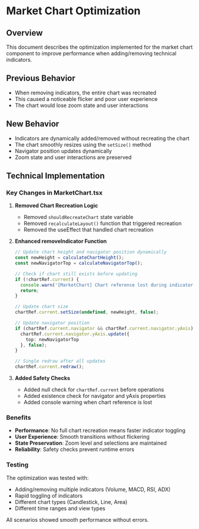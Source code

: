 # Market Chart Optimization

## Overview
This document describes the optimization implemented for the market chart component to improve performance when adding/removing technical indicators.

## Previous Behavior
- When removing indicators, the entire chart was recreated
- This caused a noticeable flicker and poor user experience
- The chart would lose zoom state and user interactions

## New Behavior
- Indicators are dynamically added/removed without recreating the chart
- The chart smoothly resizes using the `setSize()` method
- Navigator position updates dynamically
- Zoom state and user interactions are preserved

## Technical Implementation

### Key Changes in MarketChart.tsx

1. **Removed Chart Recreation Logic**
   - Removed `shouldRecreateChart` state variable
   - Removed `recalculateLayout()` function that triggered recreation
   - Removed the useEffect that handled chart recreation

2. **Enhanced removeIndicator Function**
   ```typescript
   // Update chart height and navigator position dynamically
   const newHeight = calculateChartHeight();
   const newNavigatorTop = calculateNavigatorTop();
   
   // Check if chart still exists before updating
   if (!chartRef.current) {
     console.warn('[MarketChart] Chart reference lost during indicator removal');
     return;
   }
   
   // Update chart size
   chartRef.current.setSize(undefined, newHeight, false);
   
   // Update navigator position
   if (chartRef.current.navigator && chartRef.current.navigator.yAxis) {
     chartRef.current.navigator.yAxis.update({
       top: newNavigatorTop
     }, false);
   }
   
   // Single redraw after all updates
   chartRef.current.redraw();
   ```

3. **Added Safety Checks**
   - Added null check for `chartRef.current` before operations
   - Added existence check for navigator and yAxis properties
   - Added console warning when chart reference is lost

### Benefits
- **Performance**: No full chart recreation means faster indicator toggling
- **User Experience**: Smooth transitions without flickering
- **State Preservation**: Zoom level and selections are maintained
- **Reliability**: Safety checks prevent runtime errors

### Testing
The optimization was tested with:
- Adding/removing multiple indicators (Volume, MACD, RSI, ADX)
- Rapid toggling of indicators
- Different chart types (Candlestick, Line, Area)
- Different time ranges and view types

All scenarios showed smooth performance without errors.